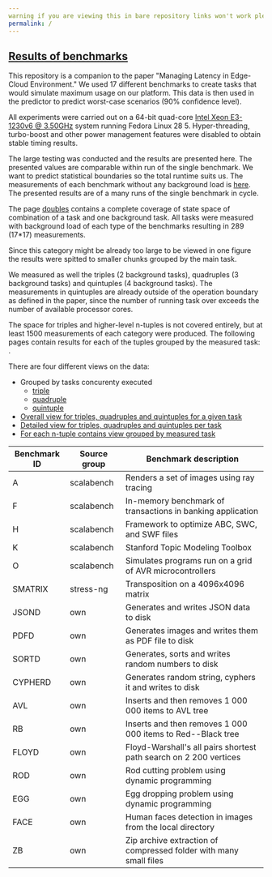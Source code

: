```yaml
---
warning if you are viewing this in bare repository links won't work please go the the https://smartarch.github.io/benchmark-results/: warning if you are viewing this in bare repository links won't work please go the the https://smartarch.github.io/jss-2019-benchmark-results/
permalink: /
---
```

## [Results of benchmarks](https://smartarch.github.io/benchmark-results/) 

This repository is a companion to the paper  "Managing Latency in Edge-Cloud Environment." We used 17 different benchmarks to create tasks that would simulate maximum usage on our platform. This data is then used in the predictor to predict worst-case scenarios (90% confidence level). 

All experiments were carried out on a 64-bit quad-core  [Intel Xeon E3-1230v6 @ 3.50GHz](https://ark.intel.com/content/www/us/en/ark/products/97474/intel-xeon-processor-e3-1230-v6-8m-cache-3-50-ghz.html) system running Fedora Linux 28 5. Hyper-threading, turbo-boost and other power management features were disabled to obtain stable timing
results.

The large testing was conducted and the results are presented here. The presented values are comparable within run of the single benchmark. We want to predict statistical boundaries so the total runtime suits us. The measurements of each benchmark without any background load is [here](./single). The presented results are of a many runs of the single benchmark in cycle. 

The page [doubles](./single_and_doubles) contains a complete coverage of state space of combination of a task and one background task. All tasks were measured with background load of each type of the benchmarks resulting in 289 (17*17) measurements.

Since this category might be already too large to be viewed in one figure the results were spitted to smaller chunks grouped by the main task. 

We measured as well the triples (2 background tasks), quadruples (3 background tasks) and quintuples (4 background tasks). The measurements in quintuples are already outside of the operation boundary as defined in the paper, since the number of running task over exceeds the number of available processor cores.

The space for triples and higher-level n-tuples is not covered entirely, but at least 1500 measurements of each category were produced. The following pages contain results for each of the tuples grouped by the measured task: .

There are four different views on the data:
* Grouped by tasks concurenty executed
    * [triple](./whole_triple/)
    * [quadruple](./whole_quadruple/)
    * [quintuple](./whole_quintuple/)
* [Overall view for triples, quadruples and quintuples for a given task](./index_whole)
* [Detailed view for triples, quadruples and quintuples per task](./index_multi_tuple)
* [For each n-tuple contains view grouped by measured task](./index_combination)

| Benchmark ID | Source group | Benchmark description |
|  ---- | ---- | ---- |
| A | scalabench | Renders a set of images using ray tracing |
| F | scalabench | In-memory benchmark of transactions in banking application |
| H | scalabench | Framework to optimize ABC, SWC, and SWF files |
| K | scalabench | Stanford Topic Modeling Toolbox |
| O | scalabench | Simulates programs run on a grid of AVR microcontrollers |
| SMATRIX | stress-ng | Transposition on a 4096x4096 matrix |
| JSOND | own | Generates and writes JSON data to disk |
| PDFD | own | Generates images and writes them as PDF file to disk |
| SORTD | own | Generates, sorts and writes random numbers to disk |
| CYPHERD | own | Generates random string, cyphers it and writes to disk |
| AVL | own | Inserts and then removes 1 000 000 items to AVL tree |
| RB | own | Inserts and then removes 1 000 000 items to Red--Black tree |
| FLOYD | own | Floyd-Warshall's all pairs shortest path search on 2 200 vertices |
| ROD | own | Rod cutting problem using dynamic programming |
| EGG | own | Egg dropping problem using dynamic programming |
| FACE | own | Human faces detection in images from the local directory |
| ZB | own | Zip archive extraction of compressed folder with many small files |

